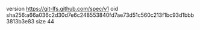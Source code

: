 version https://git-lfs.github.com/spec/v1
oid sha256:a66a036c2d30d7e6c248553840fd7ae73d51c560c213f1bc93d1bbb3813b3e83
size 44
